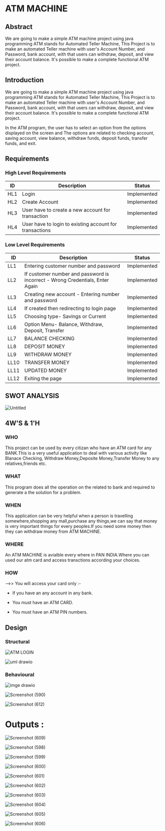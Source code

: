# ATM MACHINE 

## Abstract 
We are going to make a simple ATM machine project using java programming ATM stands for Automated Teller Machine, This Project is to make an automated Teller machine with 
user's Account Number, and Password, bank account, with that users can withdraw, deposit, and view their account balance. It's possible to make a complete functional ATM project.


## Introduction
We are going to make a simple ATM machine project using java programming ATM stands for Automated Teller Machine, This Project is to make an automated Teller machine with 
user's Account Number, and Password, bank account, with that users can withdraw, deposit, and view their account balance. It's possible to make a complete functional ATM project.

In the ATM program, the user has to select an option from the options displayed on the screen and The options are related to checking account, saving account, view balance, 
withdraw funds, deposit funds, transfer funds, and exit.


## Requirements

### High Level Requirements
|ID	| Description| Status |
|---|------------|--------|
|HL1|	Login    | Implemented |
|HL2|	Create Account| Implemented |
|HL3|	User have to create a new account for transaction| Implemented |
|HL4|	User have to login to existing account for transactions| Implemented |

### Low Level Requirements
|ID |  Description| Status |
|---|-------------|--------|
|LL1|	Entering customer number and password | Implemented |
|LL2|	If customer number and password is incorrect - Wrong Credentials, Enter Again|Implemented |
|LL3|	Creating new account - Entering number and password |Implemented |
|LL4|	If created then redirecting to login page |Implemented |
|LL5|	Choosing type- Savings or Current |Implemented |
|LL6|	Option Menu- Balance, Withdraw, Deposit, Transfer |Implemented |
|LL7|	BALANCE CHECKING	| Implemented |
|LL8|	DEPOSIT MONEY	|Implemented|
|LL9|	WITHDRAW MONEY |Implemented |
|LL10|	TRANSFER MONEY | Implemented|
|LL11|	UPDATED MONEY	|Implemented|
|LL12|	Exiting the page |Implemented |

 ## SWOT ANALYSIS
 
 ![Untitled](https://user-images.githubusercontent.com/98829965/157433320-7551bab1-4e51-4c74-96db-8d9b7b12a3b8.png)
 
## 4W'S & 1'H
### WHO
This project can be used by every citizan who have an ATM card for any BANK.This is a very useful application to deal with various activity like Blanace Checking,
Withdraw Money,Deposite Money,Transfer Money to any relatives,friends etc.

### WHAT
This program does all the operation on the related to bank and required to generate a the solution for a problem.

### WHEN
This application can be very helpful when a person is travelling somewhere,shopping any mall,purchase any things,we can say that money is very important things for
every peoples.If you need some money then they can withdraw money from ATM MACHINE.

### WHERE
An ATM MACHINE is avialble every where in PAN INDIA.Where you can used our atm card and access transctions according your choices.

### HOW
-->> You will access your card only :-

* If you have an any account in any bank.
- You must have an ATM CARD.
+ You must have an ATM PIN numbers.


## Design

### Structural

![ATM LOGIN](https://user-images.githubusercontent.com/98829965/157096058-641d2291-f410-4f57-910f-e0432ae06f8e.png)


![uml drawio](https://user-images.githubusercontent.com/98829965/157096304-47389a60-c485-42a7-bd9a-c2ced9f21066.png)

 
 ### Behavioural

 ![imge drawio](https://user-images.githubusercontent.com/98829965/157096142-e5e2b5be-3b09-492a-b5a7-af4093917b37.png)

 
 ![Screenshot (590)](https://user-images.githubusercontent.com/98829965/157096246-d23e040a-1c36-4a33-b801-08f7ea2c5e7e.png)
 
 
 ![Screenshot (612)](https://user-images.githubusercontent.com/98829965/157465299-63273624-a6fa-46ae-8485-fc815787c6c6.png)
 
 
 # Outputs :
 
 ![Screenshot (609)](https://user-images.githubusercontent.com/98829965/158009393-019a77ce-b417-421d-a678-13d6c3dec0d9.png)

![Screenshot (598)](https://user-images.githubusercontent.com/98829965/158009402-e3f95131-9a04-4295-83da-fe02df6f3125.png)

![Screenshot (599)](https://user-images.githubusercontent.com/98829965/158009409-f0649fae-deb5-4807-9ba8-fea3f7561ba4.png)

![Screenshot (600)](https://user-images.githubusercontent.com/98829965/158009419-a6ca67f4-08bc-4413-bb7c-13c6a405fbe0.png)

![Screenshot (601)](https://user-images.githubusercontent.com/98829965/158009432-b6114f3e-c57a-4ceb-9cdc-b73e8c199d69.png)

![Screenshot (602)](https://user-images.githubusercontent.com/98829965/158009438-d0948a2b-d474-4127-92e4-7cb533f3474e.png)

![Screenshot (603)](https://user-images.githubusercontent.com/98829965/158009442-175b5e04-e92b-4951-886f-f80ea678b2f2.png)

![Screenshot (604)](https://user-images.githubusercontent.com/98829965/158009446-fa6f9b15-3862-4d3a-8ee6-f75972d2b7c9.png)

![Screenshot (605)](https://user-images.githubusercontent.com/98829965/158009450-f715a9b0-ef82-45cc-9c0f-adef53c1fe82.png)

![Screenshot (606)](https://user-images.githubusercontent.com/98829965/158009511-d81ec018-75f2-4275-aa7a-1b69abf4a198.png)

 

 

